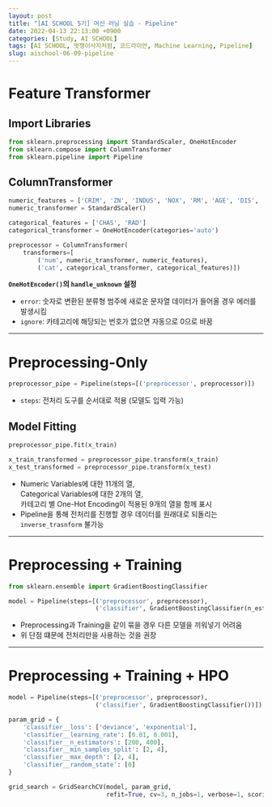 ```yaml
---
layout: post
title: "[AI SCHOOL 5기] 머신 러닝 실습 - Pipeline"
date: 2022-04-13 22:13:00 +0900
categories: [Study, AI SCHOOL]
tags: [AI SCHOOL, 멋쟁이사자처럼, 코드라이언, Machine Learning, Pipeline]
slug: aischool-06-09-pipeline
---
```


# Feature Transformer

## Import Libraries

```python
from sklearn.preprocessing import StandardScaler, OneHotEncoder
from sklearn.compose import ColumnTransformer
from sklearn.pipeline import Pipeline
```

## ColumnTransformer

```python
numeric_features = ['CRIM', 'ZN', 'INDUS', 'NOX', 'RM', 'AGE', 'DIS', 'TAX', 'PTRATIO', 'B', 'LSTAT']
numeric_transformer = StandardScaler()

categorical_features = ['CHAS', 'RAD']
categorical_transformer = OneHotEncoder(categories='auto')

preprocessor = ColumnTransformer(
    transformers=[
        ('num', numeric_transformer, numeric_features),
        ('cat', categorical_transformer, categorical_features)])
```

**`OneHotEncoder()`의 `handle_unknown` 설정**
- `error`: 숫자로 변환된 분류형 범주에 새로운 문자열 데이터가 들어올 경우 에러를 발생시킴   
- `ignore`: 카테고리에 해당되는 번호가 없으면 자동으로 0으로 바꿈

---

# Preprocessing-Only

```python
preprocessor_pipe = Pipeline(steps=[('preprocessor', preprocessor)])
```

- `steps`: 전처리 도구를 순서대로 적용 (모델도 입력 가능)

## Model Fitting

```python
preprocessor_pipe.fit(x_train)

x_train_transformed = preprocessor_pipe.transform(x_train)
x_test_transformed = preprocessor_pipe.transform(x_test)
```

- Numeric Variables에 대한 11개의 열,   
  Categorical Variables에 대한 2개의 열,   
  카테고리 별 One-Hot Encoding이 적용된 9개의 열을 함께 표시
- Pipeline을 통해 전처리를 진행할 경우 데이터를 원래대로 되돌리는 `inverse_trasnform` 불가능

---

# Preprocessing + Training

```python
from sklearn.ensemble import GradientBoostingClassifier

model = Pipeline(steps=[('preprocessor', preprocessor),
                        ('classifier', GradientBoostingClassifier(n_estimators=200, random_state=0))])
```

- Preprocessing과 Training을 같이 묶을 경우 다른 모델을 끼워넣기 어려움
- 위 단점 떄문에 전처리만을 사용하는 것을 권장

---

# Preprocessing + Training + HPO

```python
model = Pipeline(steps=[('preprocessor', preprocessor),
                        ('classifier', GradientBoostingClassifier())])

param_grid = {
    'classifier__loss': ['deviance', 'exponential'],
    'classifier__learning_rate': [0.01, 0.001],
    'classifier__n_estimators': [200, 400],
    'classifier__min_samples_split': [2, 4],
    'classifier__max_depth': [2, 4],
    'classifier__random_state': [0]
}

grid_search = GridSearchCV(model, param_grid,
                           refit=True, cv=3, n_jobs=1, verbose=1, scoring= 'accuracy')
```
